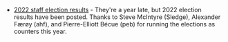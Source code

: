   * [2022 staff election results](/ElectionResults/2022) - They're a year late,
    but 2022 election results have been posted. Thanks to Steve McIntyre
    (Sledge), Alexander Færøy (ahf), and Pierre-Elliott Bécue (peb) for running
    the elections as counters this year.
